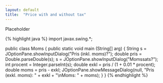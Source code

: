 ```yaml
---
layout: default
title:  "Price with and without tax"
---
```

Placeholder

{% highlight java %}
import javax.swing.*;

public class Moms {
  public static void main (String[] arg) {
    String s = JOptionPane.showInputDialog("Pris (inkl. moms)?");
    double pris = Double.parseDouble(s);
    s = JOptionPane.showInputDialog("Momssats?");
    int procent = Integer.parseInt(s);
    double exkl = pris / (1 + 0.01 * procent);
    double moms = pris - exkl;
    JOptionPane.showMessageDialog(null, "Pris (exkl. moms): " + exkl +
                                        "\nMoms: " + moms);
  }
}
{% endhighlight %}
